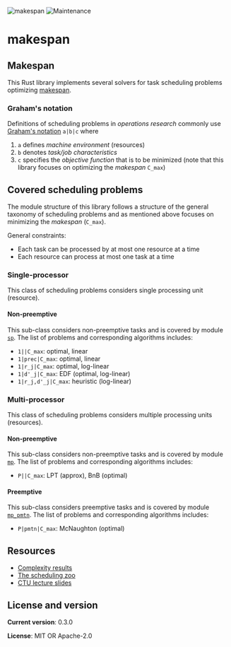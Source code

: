 ![makespan](https://github.com/matyama/makespan/workflows/makespan/badge.svg)
![Maintenance](https://img.shields.io/badge/maintenance-experimental-blue.svg)

# makespan

## Makespan
This Rust library implements several solvers for task scheduling problems optimizing
[makespan](https://en.wikipedia.org/wiki/Makespan).

### Graham's notation
Definitions of scheduling problems in *operations research* commonly use
[Graham's notation](https://en.wikipedia.org/wiki/Optimal_job_scheduling) `a|b|c` where
  1. `a` defines *machine environment* (resources)
  2. `b` denotes *task/job characteristics*
  3. `c` specifies the *objective function* that is to be minimized (note that this library
     focuses on optimizing the *makespan* `C_max`)

## Covered scheduling problems
The module structure of this library follows a structure of the general taxonomy of scheduling
problems and as mentioned above focuses on minimizing the *makespan* (`C_max`).

General constraints:
 - Each task can be processed by at most one resource at a time
 - Each resource can process at most one task at a time

### Single-processor
This class of scheduling problems considers single processing unit (resource).

#### Non-preemptive
This sub-class considers non-preemptive tasks and is covered by module [`sp`](crate::sp). The
list of problems and corresponding algorithms includes:
 - `1||C_max`: optimal, linear
 - `1|prec|C_max`: optimal, linear
 - `1|r_j|C_max`: optimal, log-linear
 - `1|d'_j|C_max`: EDF (optimal, log-linear)
 - `1|r_j,d'_j|C_max`: heuristic (log-linear)

### Multi-processor
This class of scheduling problems considers multiple processing units (resources).

#### Non-preemptive
This sub-class considers non-preemptive tasks and is covered by module [`mp`](crate::mp). The
list of problems and corresponding algorithms includes:
 - `P||C_max`: LPT (approx), BnB (optimal)

#### Preemptive
This sub-class considers preemptive tasks and is covered by module [`mp_pmtn`](crate::mp_pmtn).
The list of problems and corresponding algorithms includes:
 - `P|pmtn|C_max`: McNaughton (optimal)

## Resources
 - [Complexity results](http://www2.informatik.uni-osnabrueck.de/knust/class/dateien/allResults.pdf)
 - [The scheduling zoo](http://www-desir.lip6.fr/~durrc/query/)
 - [CTU lecture slides](https://rtime.ciirc.cvut.cz/~hanzalek/KO/sched_e.pdf)

## License and version
**Current version**: 0.3.0

**License**: MIT OR Apache-2.0
